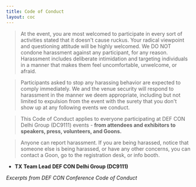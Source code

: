 ```yaml
---
title: Code of Conduct
layout: coc
---
```


> At the event, you are most welcomed to participate in every sort of activities stated that it doesn't cause ruckus. Your radical viewpoint and questioning attitude will be highly welcomed. 
We DO NOT condone harassment against any participant, for any reason. Harassment includes deliberate intimidation and targeting individuals in a manner that makes them feel uncomfortable, unwelcome, or afraid.

> Participants asked to stop any harassing behavior are expected to comply immediately. We and the venue security will respond to harassment in the manner we deem appropriate, including but not limited to expulsion from the event with the surety that you don't show up at any following events we conduct.

> This Code of Conduct applies to everyone participating at DEF CON Delhi Group (DC9111) events - **from attendees and exhibitors to speakers, press, volunteers, and Goons.**

> Anyone can report harassment. If you are being harassed, notice that someone else is being harassed, or have any other concerns, you can contact a Goon, go to the registration desk, or info booth.

- **TX**
  **Team Lead**
  **DEF CON Delhi Group (DC9111)**
  
*Excerpts from DEF CON Conference Code of Conduct*